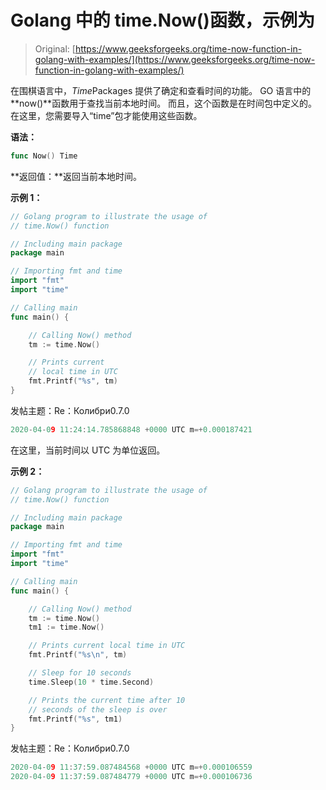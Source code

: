 # Golang 中的 time.Now()函数，示例为

> Original: [https://www.geeksforgeeks.org/time-now-function-in-golang-with-examples/](https://www.geeksforgeeks.org/time-now-function-in-golang-with-examples/)

在围棋语言中，*Time*Packages 提供了确定和查看时间的功能。 GO 语言中的**now()**函数用于查找当前本地时间。 而且，这个函数是在时间包中定义的。 在这里，您需要导入“time”包才能使用这些函数。

**语法：**

```go
func Now() Time

```

**返回值：**返回当前本地时间。

**示例 1：**

```go
// Golang program to illustrate the usage of
// time.Now() function

// Including main package
package main

// Importing fmt and time
import "fmt"
import "time"

// Calling main
func main() {

    // Calling Now() method
    tm := time.Now()

    // Prints current 
    // local time in UTC
    fmt.Printf("%s", tm)
}
```

发帖主题：Re：Колибри0.7.0

```go
2020-04-09 11:24:14.785868848 +0000 UTC m=+0.000187421

```

在这里，当前时间以 UTC 为单位返回。

**示例 2：**

```go
// Golang program to illustrate the usage of
// time.Now() function

// Including main package
package main

// Importing fmt and time
import "fmt"
import "time"

// Calling main
func main() {

    // Calling Now() method
    tm := time.Now()
    tm1 := time.Now()

    // Prints current local time in UTC
    fmt.Printf("%s\n", tm)

    // Sleep for 10 seconds
    time.Sleep(10 * time.Second)

    // Prints the current time after 10
    // seconds of the sleep is over
    fmt.Printf("%s", tm1)
}
```

发帖主题：Re：Колибри0.7.0

```go
2020-04-09 11:37:59.087484568 +0000 UTC m=+0.000106559
2020-04-09 11:37:59.087484779 +0000 UTC m=+0.000106736

```